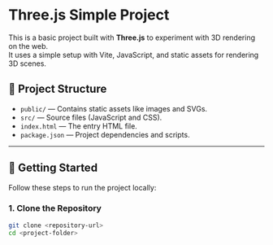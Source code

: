 # Three.js Simple Project

This is a basic project built with **Three.js** to experiment with 3D rendering on the web.  
It uses a simple setup with Vite, JavaScript, and static assets for rendering 3D scenes.

## 📁 Project Structure
- `public/` — Contains static assets like images and SVGs.
- `src/` — Source files (JavaScript and CSS).
- `index.html` — The entry HTML file.
- `package.json` — Project dependencies and scripts.

---

## 🚀 Getting Started

Follow these steps to run the project locally:

### 1. Clone the Repository

```bash
git clone <repository-url>
cd <project-folder>
